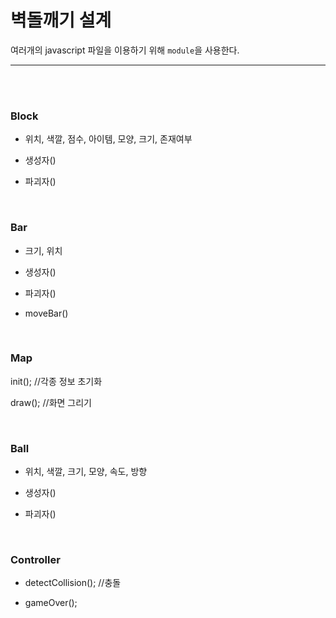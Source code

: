 # 벽돌깨기 설계

여러개의 javascript 파일을 이용하기 위해 `module`을 사용한다.

---

<br/>
<br/>

### Block

- 위치, 색깔, 점수, 아이템, 모양, 크기, 존재여부

- 생성자()

- 파괴자()

<br>

### Bar

- 크기, 위치

- 생성자()

- 파괴자()

- moveBar()

<br>

### Map

init(); //각종 정보 초기화

draw(); //화면 그리기

<br>

### Ball

- 위치, 색깔, 크기, 모양, 속도, 방향

- 생성자()

- 파괴자()

<br>

### Controller

- detectCollision();  //충돌 

- gameOver();

